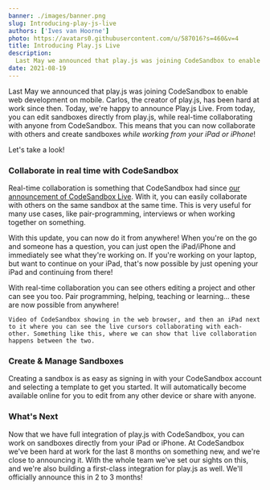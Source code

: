 ```yaml
---
banner: ./images/banner.png
slug: Introducing-play-js-live
authors: ['Ives van Hoorne']
photo: https://avatars0.githubusercontent.com/u/587016?s=460&v=4
title: Introducing Play.js Live
description:
  Last May we announced that play.js was joining CodeSandbox to enable web development on mobile.
date: 2021-08-19
---
```



Last May we announced that play.js was joining CodeSandbox to enable web development on mobile. Carlos, the creator of play.js, has been hard at work since then. Today, we're happy to announce Play.js Live. From today, you can edit sandboxes directly from play.js, while real-time collaborating with anyone from CodeSandbox. This means that you can now collaborate with others and create sandboxes *while working from your iPad or iPhone*!

Let's take a look!

### Collaborate in real time with CodeSandbox

Real-time collaboration is something that CodeSandbox had since [our announcement of CodeSandbox Live](https://codesandbox.io/post/introducing-codesandbox-live-real-time-code-collaboration-in-the-browser). With it, you can easily collaborate with others on the same sandbox at the same time. This is very useful for many use cases, like pair-programming, interviews or when working together on something.

With this update, you can now do it from anywhere! When you're on the go and someone has a question, you can just open the iPad/iPhone and immediately see what they're working on. If you're working on your laptop, but want to continue on your iPad, that's now possible by just opening your iPad and continuing from there!

With real-time collaboration you can see others editing a project and other can see you too. Pair programming, helping, teaching or learning… these are now possible from anywhere!

```tsx
Video of CodeSandbox showing in the web browser, and then an iPad next to it where you can see the live cursors collaborating with each-other. Something like this, where we can show that live collaboration happens between the two.
```

### Create & Manage Sandboxes

Creating a sandbox is as easy as signing in with your CodeSandbox account and selecting a template to get you started. It will automatically become available online for you to edit from any other device or share with anyone.

### What's Next

Now that we have full integration of play.js with CodeSandbox, you can work on sandboxes directly from your iPad or iPhone. At CodeSandbox we've been hard at work for the last 8 months on something new, and we're close to announcing it. With the whole team we've set our sights on this, and we're also building a first-class integration for play.js as well. We'll officially announce this in 2 to 3 months!